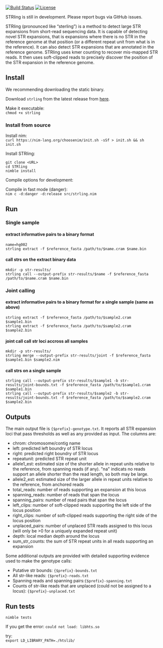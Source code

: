 [![Build Status](https://travis-ci.org/quinlan-lab/STRling.svg?branch=master)](https://travis-ci.org/quinlan-lab/STRling)
[![License](https://img.shields.io/badge/license-MIT-blue.svg)](https://opensource.org/licenses/MIT)

STRling is still in development. Please report bugs via GitHub issues.

STRling (pronounced like “sterling”) is a method to detect large STR expansions from short-read sequencing data. It is capable of detecting novel STR expansions, that is expansions where there is no STR in the reference genome at that position (or a different repeat unit from what is in the reference). It can also detect STR expansions that are annotated in the reference genome. STRling uses kmer counting to recover mis-mapped STR reads. It then uses soft-clipped reads to precisely discover the position of the STR expansion in the reference genome.

## Install

We recommending downloading the static binary.

Download `strling` from the latest release from [here](https://github.com/quinlan-lab/STRling/releases/latest).

Make it executable:  
`chmod +x strling`

### Install from source

Install nim:  
`curl https://nim-lang.org/choosenim/init.sh -sSf > init.sh && sh init.sh`

Install STRling:  
```
git clone <URL>
cd STRling
nimble install
```

Compile options for development:  

Compile in fast mode (danger):  
`nim c -d:danger -d:release src/strling.nim`

## Run

### Single sample

#### extract informative pairs to a binary format
```
name=hg002
strling extract -f $reference_fasta /path/to/$name.cram $name.bin
```

#### call strs on the extract binary data

```
mkdir -p str-results/
strling call --output-prefix str-results/$name -f $reference_fasta /path/to/$name.cram $name.bin
```

### Joint calling

#### extract informative pairs to a binary format for a single sample (same as above)
```
strling extract -f $reference_fasta /path/to/$sample2.cram $sample1.bin
strling extract -f $reference_fasta /path/to/$sample2.cram $sample2.bin
```

#### joint call call str loci accross all samples

```
mkdir -p str-results/
strling merge --output-prefix str-results/joint -f $reference_fasta $sample1.bin $sample2.nim
```

#### call strs on a single sample

```
strling call --output-prefix str-results/$sample1 -b str-results/joint-bounds.txt -f $reference_fasta /path/to/$sample1.cram $sample1.bin
strling call --output-prefix str-results/$sample2 -b str-results/joint-bounds.txt -f $reference_fasta /path/to/$sample2.cram $sample2.bin
```

## Outputs

The main output file is `{$prefix}-genotype.txt`. It reports all STR expansion loci that pass thresholds as well as any provided as input. The columns are:
- chrom: chromosome/contig name
- left: predicted left boundry of STR locus
- right: predicted right boundry of STR locus
- repeatunit: predicted STR repeat unit
- allele1\_est: estimated size of the shorter allele in repeat units relative to the reference, from spanning reads (if any). "na" indicats no reads support an allele shorter than the read length, so both may be large.
- allele2\_est: estimated size of the larger allele in repeat units relative to the reference, from anchored reads
- total\_reads: number of reads supporting an expansion at this locus
- spanning\_reads: number of reads that span the locus
- spanning\_pairs: number of read pairs that span the locus
- left\_clips: number of soft-clipped reads supporting the left side of the locus position
- right\_clips: number of soft-clipped reads supporting the right side of the locus position
- unplaced\_pairs: number of unplaced STR reads assigned to this locus (will only be >0 for a uniquely expanded repeat unit)
- depth: local median depth around the locus
- sum\_str\_counts: the sum of STR repeat units in all reads supporting an expansion

Some additional outputs are provided with detailed supporting evidence used to make the genotype calls:
- Putative str bounds: `{$prefix}-bounds.txt`
- All str-like reads: `{$prefix}-reads.txt`
- Spanning reads and spanning pairs:`{$prefix}-spanning.txt`
- Counts of str-like reads that are unplaced (could not be assigned to a locus): `{$prefix}-unplaced.txt`


## Run tests
`nimble tests`

If you get the error:
`could not load: libhts.so`

try:  
`export LD_LIBRARY_PATH=./htslib/`


